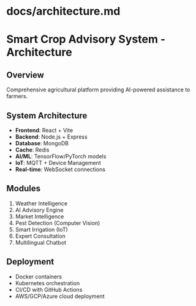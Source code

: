 # docs/architecture.md
# Smart Crop Advisory System - Architecture

## Overview
Comprehensive agricultural platform providing AI-powered assistance to farmers.

## System Architecture
- **Frontend**: React + Vite
- **Backend**: Node.js + Express
- **Database**: MongoDB
- **Cache**: Redis
- **AI/ML**: TensorFlow/PyTorch models
- **IoT**: MQTT + Device Management
- **Real-time**: WebSocket connections

## Modules
1. Weather Intelligence
2. AI Advisory Engine
3. Market Intelligence
4. Pest Detection (Computer Vision)
5. Smart Irrigation (IoT)
6. Expert Consultation
7. Multilingual Chatbot

## Deployment
- Docker containers
- Kubernetes orchestration
- CI/CD with GitHub Actions
- AWS/GCP/Azure cloud deployment
